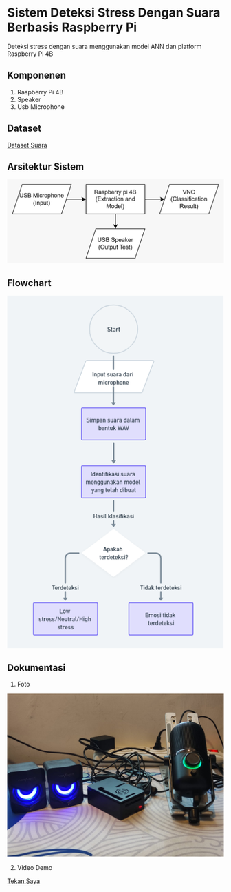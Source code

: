 # Sistem Deteksi Stress Dengan Suara Berbasis Raspberry Pi

Deteksi stress dengan suara menggunakan model ANN dan platform Raspberry Pi 4B

## Komponenen

1. Raspberry Pi 4B
2. Speaker
3. Usb Microphone

## Dataset

[Dataset Suara](https://drive.google.com/drive/folders/1V3beCq4iFl9vQK5OblUxeONiCVzAuFiw?usp=sharing)

## Arsitektur Sistem

![Diagram Blok](assets/diagram_blok.jpeg)

## Flowchart

![Flowchart Sistem](assets/flowchart.png)

## Dokumentasi

1. Foto

![Sistem Komentasi](assets/sistem_dokumentasi.jpeg)

2. Video Demo

[Tekan Saya](https://drive.google.com/file/d/1_CYfVi0nEDSSncCDu5UBidSD9NjiWFgG/view)
